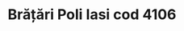 ---
layout: post
title: "Brățări Poli Iasi cod 4106"
description: "Brățări Poli Iasi cod 4106"
img: "/assets/img/bratari-poli-iasi.jpg"
colors: "diverse"
price: "15 Ron/buc"
vertical: true
---